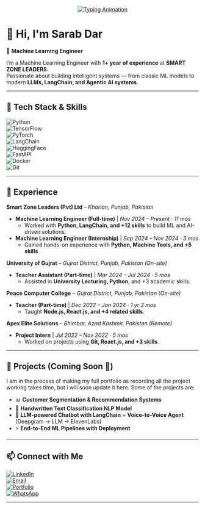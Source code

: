 <!-- Typing SVG Banner -->
<p align="center">
  <a href="https://github.com/YOUR_GITHUB_ID">
    <img src="https://readme-typing-svg.demolab.com?font=Fira+Code&weight=500&size=24&pause=1000&color=3EB489&center=true&vCenter=true&width=600&lines=Machine+Learning+Engineer;AI+%26+LLM+Explorer;Python+%7C+LangChain+%7C+Agentic+Systems;Always+Learning+Always+Building" alt="Typing Animation" />
  </a>
</p>

# 👋 Hi, I'm Sarab Dar  

🤖 **Machine Learning Engineer**

I’m a Machine Learning Engineer with **1+ year of experience** at **SMART ZONE LEADERS**.  
Passionate about building intelligent systems — from classic ML models to modern **LLMs, LangChain, and Agentic AI systems**.  

---

## 🔧 Tech Stack & Skills  

![Python](https://img.shields.io/badge/Python-3776AB?style=for-the-badge&logo=python&logoColor=white)  
![TensorFlow](https://img.shields.io/badge/TensorFlow-FF6F00?style=for-the-badge&logo=tensorflow&logoColor=white)  
![PyTorch](https://img.shields.io/badge/PyTorch-EE4C2C?style=for-the-badge&logo=pytorch&logoColor=white)  
![LangChain](https://img.shields.io/badge/LangChain-1C3C3C?style=for-the-badge&logoColor=white)  
![HuggingFace](https://img.shields.io/badge/HuggingFace-FEC601?style=for-the-badge&logo=huggingface&logoColor=black)  
![FastAPI](https://img.shields.io/badge/FastAPI-009688?style=for-the-badge&logo=fastapi&logoColor=white)  
![Docker](https://img.shields.io/badge/Docker-2496ED?style=for-the-badge&logo=docker&logoColor=white)  
![Git](https://img.shields.io/badge/Git-F05032?style=for-the-badge&logo=git&logoColor=white)  

---

## 🚀 Experience  

**Smart Zone Leaders (Pvt) Ltd** – *Kharian, Punjab, Pakistan*  
- **Machine Learning Engineer (Full-time)** | *Nov 2024 – Present · 11 mos*  
  - Worked with **Python, LangChain, and +12 skills** to build ML and AI-driven solutions.  
- **Machine Learning Engineer (Internship)** | *Sep 2024 – Nov 2024 · 3 mos*  
  - Gained hands-on experience with **Python, Machine Tools, and +5 skills**.  

**University of Gujrat** – *Gujrat District, Punjab, Pakistan (On-site)*  
- **Teacher Assistant (Part-time)** | *Mar 2024 – Jul 2024 · 5 mos*  
  - Assisted in **University Lecturing, Python**, and +3 academic skills.  

**Peace Computer College** – *Gujrat District, Punjab, Pakistan (On-site)*  
- **Teacher (Part-time)** | *Dec 2022 – Jan 2024 · 1 yr 2 mos*  
  - Taught **Node.js, React.js, and +4 related skills**.  

**Apex Elite Solutions** – *Bhimbar, Azad Kashmir, Pakistan (Remote)*  
- **Project Intern** | *Jul 2022 – Nov 2022 · 5 mos*  
  - Worked on projects using **Git, React.js, and +3 skills**.  

---

## 📂 Projects (Coming Soon 🚧)  
I am in the process of making my full portfolio as recording all the project working takes time, but i will soon update it here. 
Some of the projects are:
- 📊 **Customer Segmentation & Recommendation Systems**  
- 🧠 **Handwritten Text Classification NLP Model**  
- 🤖 **LLM-powered Chatbot with LangChain** + **Voice-to-Voice Agent** (Deepgram → LLM → ElevenLabs)  
- ⚡ **End-to-End ML Pipelines with Deployment**  

---


## 📫 Connect with Me  

[![LinkedIn](https://img.shields.io/badge/LinkedIn-0A66C2?style=for-the-badge&logo=linkedin&logoColor=white)](https://www.linkedin.com/in/sarab-dar/)  
[![Email](https://img.shields.io/badge/Email-D14836?style=for-the-badge&logo=gmail&logoColor=white)](mailto:darsarab421@gmail.com)  
[![Portfolio](https://img.shields.io/badge/Portfolio-000000?style=for-the-badge&logo=vercel&logoColor=white)](https://sarabdar.netlify.app/index.html)  
[![WhatsApp](https://img.shields.io/badge/WhatsApp-25D366?style=for-the-badge&logo=whatsapp&logoColor=white)](https://wa.me/923117958055)  

--- 
